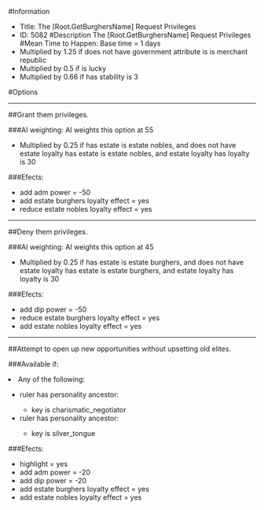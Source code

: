 #Information
 - Title: The [Root.GetBurghersName] Request Privileges
 - ID: 5082
#Description
The [Root.GetBurghersName] Request Privileges
#Mean Time to Happen:
Base time = 1 days
 - Multiplied by 1.25 if does not have government attribute is is merchant republic
 - Multiplied by 0.5 if is lucky
 - Multiplied by 0.66 if has stability is 3

#Options

___
##Grant them privileges.

###AI weighting:
AI weights this option at 55
 - Multiplied by 0.25 if has estate is estate nobles, and does not have estate loyalty has estate is estate nobles, and estate loyalty has loyalty is 30


###Efects:<ul><li>add adm power = -50</li><li>add estate burghers loyalty effect = yes</li><li>reduce estate nobles loyalty effect = yes</li></ul>

___
##Deny them privileges.

###AI weighting:
AI weights this option at 45
 - Multiplied by 0.25 if has estate is estate burghers, and does not have estate loyalty has estate is estate burghers, and estate loyalty has loyalty is 30


###Efects:<ul><li>add dip power = -50</li><li>reduce estate burghers loyalty effect = yes</li><li>add estate nobles loyalty effect = yes</li></ul>

___
##Attempt to open up new opportunities without upsetting old elites.

###Available if:
<li>Any of the following:</li><ul><li>ruler has personality ancestor:</li><ul><li>key is charismatic_negotiator</li></ul><li>ruler has personality ancestor:</li><ul><li>key is silver_tongue</li></ul></ul>

###Efects:<ul><li>highlight = yes</li><li>add adm power = -20</li><li>add dip power = -20</li><li>add estate burghers loyalty effect = yes</li><li>add estate nobles loyalty effect = yes</li></ul>
